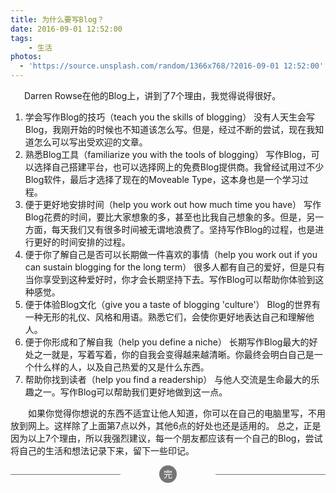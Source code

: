 ```yaml
---
title: 为什么要写Blog？
date: 2016-09-01 12:52:00
tags: 
	- 生活
photos:
  - 'https://source.unsplash.com/random/1366x768/?2016-09-01 12:52:00'
---
```


<!-- - 'https://api.i-meto.com/bing?2016-09-01 12:52:00' -->
&nbsp;
&emsp;Darren Rowse在他的Blog上，讲到了7个理由，我觉得说得很好。
<!-- more -->
1. 学会写作Blog的技巧（teach you the skills of blogging）
没有人天生会写Blog，我刚开始的时候也不知道该怎么写。但是，经过不断的尝试，现在我知道怎么可以写出受欢迎的文章。
2. 熟悉Blog工具（familiarize you with the tools of blogging）
写作Blog，可以选择自己搭建平台，也可以选择网上的免费Blog提供商。我曾经试用过不少Blog软件，最后才选择了现在的Moveable Type，这本身也是一个学习过程。
3. 便于更好地安排时间（help you work out how much time you have）
写作Blog花费的时间，要比大家想象的多，甚至也比我自己想象的多。但是，另一方面，每天我们又有很多时间被无谓地浪费了。坚持写作Blog的过程，也是进行更好的时间安排的过程。
4. 便于你了解自己是否可以长期做一件喜欢的事情（help you work out if you can sustain blogging for the long term）
很多人都有自己的爱好，但是只有当你享受到这种爱好时，你才会长期坚持下去。写作Blog可以帮助你体验到这种感觉。
5. 便于体验Blog文化（give you a taste of blogging 'culture'）
Blog的世界有一种无形的礼仪、风格和用语。熟悉它们，会使你更好地表达自己和理解他人。
6. 便于你形成和了解自我（help you define a niche）
长期写作Blog最大的好处之一就是，写着写着，你的自我会变得越来越清晰。你最终会明白自己是一个什么样的人，以及自己热爱的又是什么东西。
7. 帮助你找到读者（help you find a readership）
与他人交流是生命最大的乐趣之一。写作Blog可以帮助我们更好地做到这一点。

&emsp;&emsp;如果你觉得你想说的东西不适宜让他人知道，你可以在自己的电脑里写，不用放到网上。这样除了上面第7点以外，其他6点的好处也还是适用的。
总之，正是因为以上7个理由，所以我强烈建议，每一个朋友都应该有一个自己的Blog，尝试将自己的生活和想法记录下来，留下一些印记。

<section style="text-align: center; font-size: 1em; font-weight: inherit; text-decoration: inherit; color: rgb(255, 255, 255); border-color: rgb(117, 117, 118); box-sizing: border-box;"><section data-width="2em" style="width: 2em; height: 2em; margin-right: auto; margin-left: auto; border-radius: 100%; box-sizing: border-box; background-color: rgb(117, 117, 118);"><section style="display: inline-block; padding-right: 0.5em; padding-left: 0.5em; font-size: 1em; line-height: 2; box-sizing: border-box; color: inherit;"><section class="135brush" data-brushtype="text" style="box-sizing: border-box; color: inherit;">完</section></section></section><section style="margin-top: -1em; margin-bottom: 1em; box-sizing: border-box; color: inherit;"><section data-width="35%" style="border-top-width: 1px; border-top-style: solid; width: 35%; float: left; border-color: rgb(117, 117, 118); box-sizing: border-box; color: inherit;"></section><section data-width="35%" style="border-top-width: 1px; border-top-style: solid; width: 35%; float: right; border-color: rgb(117, 117, 118); box-sizing: border-box; color: inherit;"></section></section></section>

